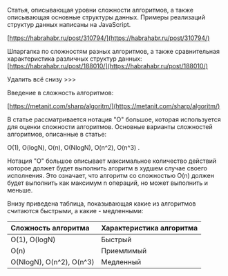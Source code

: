 Статья, описывающая уровни сложности алгоритмов, а также описывающая основные структуры данных. Примеры реализаций структур данных написаны на JavaScript.

[https://habrahabr.ru/post/310794/](https://habrahabr.ru/post/310794/)

Шпаргалка по сложностям разных алгоритмов, а также сравнительная характеристика различных структур данных:  
[https://habrahabr.ru/post/188010/](https://habrahabr.ru/post/188010/)

Удалить всё снизу &gt;&gt;&gt;

Введение в сложность алгоритмов:

[https://metanit.com/sharp/algoritm/](https://metanit.com/sharp/algoritm/)

В статье рассматривается нотация "O" большое, которая используется для оценки сложности алгоритмов. Основные варианты сложностей алгоритмов, описанные в статье:

O\(1\), O\(logN\), O\(n\), O\(NlogN\), O\(n^2\), O\(n^3\) .

Нотация "О" большое описывает максимальное количество действий которое должет будет выполнить агоритм в худшем случае своего исполнения. Это означает, что алгоритм со сложностью O\(n\) должен будет выполнить как максимум n операций, но может выполнить и меньше.

Внизу приведена таблица, показывающая какие из алгоритмов считаются быстрыми, а какие - медленными:

| Сложность алгоритма | Характеристика алгоритма |
| :--- | :--- |
| O\(1\), O\(logN\) | Быстрый |
| O\(n\) | Приемлимый |
| O\(NlogN\), O\(n^2\), O\(n^3\) | Медленный |



